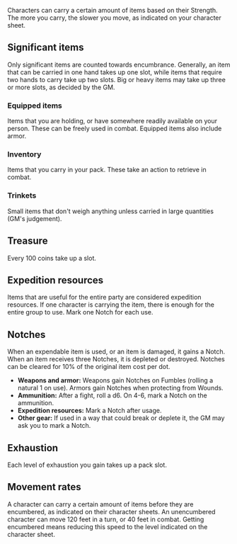 Characters can carry a certain amount of items based on their Strength. The more you carry, the slower you move, as indicated on your character sheet.

## Significant items
Only significant items are counted towards encumbrance. Generally, an item that can be carried in one hand takes up one slot, while items that require two hands to carry take up two slots. Big or heavy items may take up three or more slots, as decided by the GM.

### Equipped items
Items that you are holding, or have somewhere readily available on your person. These can be freely used in combat. Equipped items also include armor.

### Inventory
Items that you carry in your pack. These take an action to retrieve in combat.

### Trinkets
Small items that don't weigh anything unless carried in large quantities (GM's judgement).

## Treasure
Every 100 coins take up a slot.

## Expedition resources
Items that are useful for the entire party are considered expedition resources. If one character is carrying the item, there is enough for the entire group to use. Mark one Notch for each use.

## Notches
When an expendable item is used, or an item is damaged, it gains a Notch. When an item receives three Notches, it is depleted or destroyed. Notches can be cleared for 10% of the original item cost per dot.

- **Weapons and armor:** Weapons gain Notches on Fumbles (rolling a natural 1 on use). Armors gain Notches when protecting from Wounds.
- **Ammunition:** After a fight, roll a d6. On 4-6, mark a Notch on the ammunition.
- **Expedition resources:** Mark a Notch after usage.
- **Other gear:** If used in a way that could break or deplete it, the GM may ask you to mark a Notch.
## Exhaustion
Each level of exhaustion you gain takes up a pack slot.

## Movement rates
A character can carry a certain amount of items before they are encumbered, as indicated on their character sheets. An unencumbered character can move 120 feet in a turn, or 40 feet in combat. Getting encumbered means reducing this speed to the level indicated on the character sheet.